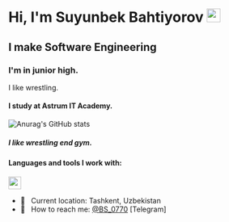 # Hi, I'm Suyunbek Bahtiyorov <img src="https://media0.giphy.com/media/gM5qFksULw54NMWyry/giphy.gif" width="27px">

## I make Software Engineering  <br>

### I'm in junior high.
I like wrestling.
#### I study at Astrum IT Academy.
![Anurag's GitHub stats](https://github-readme-stats.vercel.app/api?username=suyunbekbahtiyorov&show_icons=true)
##### I like wrestling end gym.
#### Languages and tools I work with:


<a href="https://github.com/suyun?tab=repositories&q=&type=&language=c&sort=">
  <img src="https://upload.wikimedia.org/wikipedia/commons/1/19/C_Logo.png" height="25">
  </a>
 <br>


- 📍 &nbsp; Current location: Tashkent, Uzbekistan
- 📝 &nbsp; How to reach me: [@BS_0770](http//:t.me/BS_0770) [Telegram]
